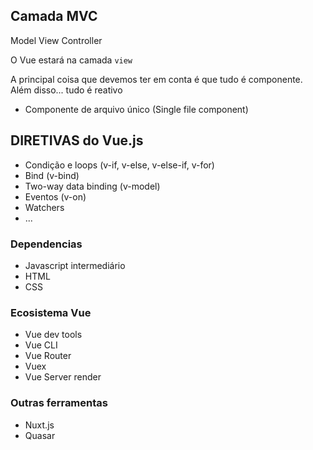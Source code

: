 ## Camada MVC

Model
View
Controller

O Vue estará na camada `view`

A principal coisa que devemos ter em conta é que tudo é componente.
Além disso... tudo é reativo

- Componente de arquivo único (Single file component)

## DIRETIVAS do Vue.js

- Condição e loops (v-if, v-else, v-else-if, v-for)
- Bind (v-bind)
- Two-way data binding (v-model)
- Eventos (v-on)
- Watchers
- ...

### Dependencias

- Javascript intermediário
- HTML
- CSS

### Ecosistema Vue

- Vue dev tools
- Vue CLI
- Vue Router
- Vuex
- Vue Server render

### Outras ferramentas

- Nuxt.js
- Quasar
